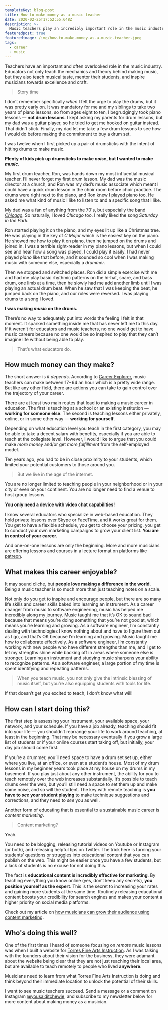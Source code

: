 ```yaml
---
templateKey: blog-post
title: How to make money as a music teacher
date: 2020-02-25T17:52:55.648Z
description: >-
  Music teachers play an incredibly important role in the music industry. I’m going to unpack why teaching is not only meaningful for students, but is also a valuable tool for generating income.
featuredpost: true
featuredimage: /img/how-to-make-money-as-a-music-teacher.jpeg
tags:
  - career
  - music
---
```


Teachers have an important and often overlooked role in the music industry. Educators not only teach the mechanics and theory behind making music, but they also teach musical taste, mentor their students, and inspire musicians towards excellence and craft.

> Story time

I don’t remember specifically _when_ I felt the urge to play the drums, but it was pretty early on. It was mandatory for me and my siblings to take two years of piano lessons, so from ages eight to ten, I begrudgingly took piano lessons — **not drum lessons**. I kept asking my parents for drum lessons, but my dad was a guitar player, so he tried to get me hooked on guitar instead. That didn't stick. Finally, my dad let me take a few drum lessons to see how I would do before making the commitment to buy a drum set.

I was twelve when I first picked up a pair of drumsticks with the intent of hitting drums to make music.

**Plenty of kids pick up drumsticks to make _noise_, but I wanted to make _music_.**

My first drum teacher, Ron, was hands down my most influential musical teacher. I’ll never forget my first drum lesson. My dad was the music director at a church, and Ron was my dad’s music associate which meant I could have a quick drum lesson in the choir room before choir practice. The drums were right next to the piano, and Ron knew I played piano too. He asked me what kind of music I like to listen to and a specific song that I like.

My dad was a fan of anything from the 70's, but especially the band <a href="https://chicagotheband.com/" target="_blank" rel="noreferrer noopener">_Chicago_</a>. So naturally, I loved _Chicago_ too. I really liked the song _Saturday in the Park_.

Ron started playing it on the piano, and my eyes lit up like a Christmas tree. He was playing in the key of _C Major_ which is the easiest key on the piano. He showed me how to play it on piano, then he jumped on the drums and joined in. I was a terrible sight-reader in my piano lessons, but when I could see and hear how a song was played, I could play it easily. I had never played _piano_ like that before, and it sounded so cool when I was making music with someone else, especially a _drummer_.

Then we stopped and switched places. Ron did a simple exercise with me and had me play basic rhythmic patterns on the hi-hat, snare, and bass drum, one limb at a time, then he slowly had me add another limb until I was playing an actual drum beat. When he saw that I was keeping the beat, he jumped back on the piano, and our roles were reversed. I was playing drums to a song I loved.

**I was making _music_ on the drums.**

There’s no way to adequately put into words the feeling I felt in that moment. It sparked something inside me that has never left me to this day. If it weren’t for educators and music teachers, no one would get to have music careers because no one would be so inspired to play that they can’t imagine life without being able to play.

> That’s what educators do.

## How much money can they make?

The short answer is _it depends_. According to <a href="https://www.careerexplorer.com/careers/music-teacher/salary/" target="_blank" rel="noopener noreferrer">Career Explorer</a>, music teachers can make between $17-$64 an hour which is a pretty wide range. But like any other field, there are actions you can take to gain control over the trajectory of your career.

There are at least two main routes that lead to making a music career in education. The first is teaching at a school or an existing institution — **working for someone else**. The second is teaching lessons either privately, online, or in some other way — **working for yourself**.

Depending on what education level you teach in the first category, you may be able to take a decent salary with benefits, especially if you are able to teach at the collegiate level. However, I would like to argue that you could make _more money_ and/or get _more fulfillment_ from the self-employed model.

Ten years ago, you had to be in close proximity to your students, which limited your potential customers to those around you.

> But we live in the age of the internet.

You are no longer limited to teaching people in your neighborhood or in your city or even on your continent. You are no longer need to find a venue to host group lessons.

**You only need a device with video chat capabilities!**

I know several educators who specialize in web-based education. They hold private lessons over Skype or FaceTime, and it works great for them. You get to have a flexible schedule, you get to choose your pricing, you get to conduct your own marketing campaigns to grow your client list. **You are in control of your career.**

And one-on-one lessons are only the beginning. More and more musicians are offering lessons and courses in a lecture format on platforms like <a href="https://www.patreon.com/" target="_blank" rel="noopener noreferrer">patreon</a>.

## What makes this career enjoyable?

It may sound cliche, but **people love making a difference in the world**. Being a music teacher is so much more than just teaching notes on a scale.

Not only do you get to inspire and encourage people, but there are so many life skills and career skills baked into learning an instrument. As a career changer from music to software engineering, music has helped me incredibly along my journey. Music taught me that it’s OK to sound bad because that means you’re doing something that you’re not good at, which means you’re learning and growing. As a software engineer, I’m constantly dealing with technologies I know nothing about and have to figure them out as I go, and that’s OK because I’m learning and growing. Music taught me how to collaborate effectively. As a software engineer, I’m constantly working with new people who have different strengths than me, and I get to let my strengths shine while backing off in areas where someone else is stronger. Learning an instrument and studying music sharpens your ability to recognize patterns. As a software engineer, a large portion of my time is spent identifying and repeating patterns.

> When you teach music, you not only give the intrinsic blessing of music itself, but you’re also equipping students with tools for life.

If that doesn’t get you excited to teach, I don’t know what will!

## How can I start doing this?

The first step is assessing your instrument, your available space, your network, and your schedule. If you have a job already, teaching should fit into your life — you shouldn’t rearrange your life to work around teaching, at least in the beginning. That may be necessary eventually if you grow a large list of students or if your online courses start taking off, but initially, your day job should come first.

If you’re a drummer, you’ll need space to have a drum set set up, either where you live, at an office, or even at a student’s house. Most of my drum lessons in my beginner years took place at my house on my drums in my basement. If you play just about any other instrument, the ability for you to teach remotely over the web increases substantially. It’s possible to teach drums over the web, but you’ll still need a space to set them up and make some noise, and so will the student. The key with remote teaching is **you have to _see_ your student playing** to make technique suggestions and corrections, and they need to _see_ you as well.

Another form of educating that is essential to a sustainable music career is _content marketing_.

> Content marketing?

Yeah.

You need to be blogging, releasing tutorial videos on Youtube or Instagram (or both), and releasing helpful tips on Twitter. The trick here is turning your students’ questions or struggles into educational content that you can publish on the web. This might be easier once you have a few students, but a lack of students is no excuse for not doing this.

The fact is **educational content is incredibly effective for marketing**. By teaching everything you know online (yes, don’t keep any secrets), **you position yourself as the expert**. This is the secret to increasing your rates and gaining more students at the same time. Routinely releasing educational content boosts your credibility for search engines and makes your content a higher priority on social media platforms.

Check out my article on [how musicians can grow their audience using content marketing](/blog/how-musicians-can-grow-their-audience-with-content-marketing/).

## Who's doing this well?

One of the first times I heard of someone focusing on _remote_ music lessons was when I built a website for <a href="https://torresfai.com" target="_blank" rel="noopener noreferrer">Torres Fine Arts Instruction</a>. As I was talking with the founders about their vision for the business, they were adamant about the website being clear that they are not just reaching their local area, but are available to teach remotely to people who lived **anywhere**.

Musicians need to learn from what Torres Fine Arts Instruction is doing and think beyond their immediate location to unlock the potential of their skills.

I want to see music teachers succeed. Send a message or a comment on Instagram <a href="https://instagram.com/yousaiditchewie" target="_blank" rel="noopener noreferrer">@yousaiditchewie</a>, and subscribe to my newsletter below for more content about making money as a musician.
